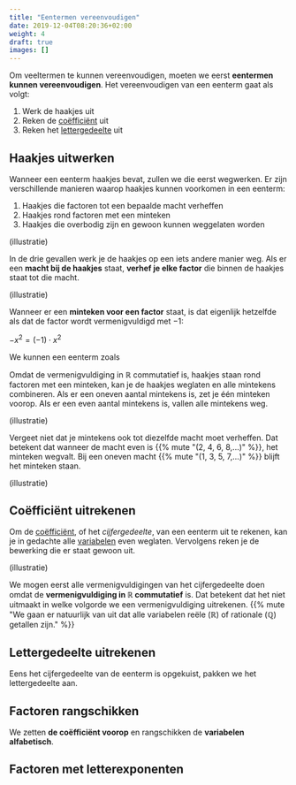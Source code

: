 ```yaml
---
title: "Eentermen vereenvoudigen"
date: 2019-12-04T08:20:36+02:00
weight: 4
draft: true
images: []
---
```


Om veeltermen te kunnen vereenvoudigen, moeten we eerst **eentermen kunnen vereenvoudigen**. Het vereenvoudigen van een eenterm gaat als volgt:

1. Werk de haakjes uit
1. Reken de [coëfficiënt](../eenterm/#coëfficiënt-en-lettergedeelte) uit
2. Reken het [lettergedeelte](../eenterm/#coëfficiënt-en-lettergedeelte) uit

## Haakjes uitwerken

Wanneer een eenterm haakjes bevat, zullen we die eerst wegwerken. Er zijn verschillende manieren waarop haakjes kunnen voorkomen in een eenterm:

1. Haakjes die factoren tot een bepaalde macht verheffen
2. Haakjes rond factoren met een minteken
3. Haakjes die overbodig zijn en gewoon kunnen weggelaten worden

(illustratie)

In de drie gevallen werk je de haakjes op een iets andere manier weg. Als er een **macht bij de haakjes** staat, **verhef je elke factor** die binnen de haakjes staat tot die macht.

(illustratie)

Wanneer er een **minteken voor een factor** staat, is dat eigenlijk hetzelfde als dat de factor wordt vermenigvuldigd met $-1$:

$-x^2 = (-1)\cdot x^2$

We kunnen een eenterm zoals

Omdat de vermenigvuldiging in $\mathbb{R}$ commutatief is, 
haakjes staan rond factoren met een minteken, kan je de haakjes weglaten en alle mintekens combineren. Als er een oneven aantal mintekens is, zet je één minteken voorop. Als er een even aantal mintekens is, vallen alle mintekens weg.

(illustratie)

Vergeet niet dat je mintekens ook tot diezelfde macht moet verheffen. Dat betekent dat wanneer de macht even is {{% mute "(2, 4, 6, 8,...)" %}}, het minteken wegvalt. Bij een oneven macht {{% mute "(1, 3, 5, 7,...)" %}} blijft het minteken staan.

(illustratie)


## Coëfficiënt uitrekenen

Om de [coëfficiënt](../eenterm/#coëfficiënt-en-lettergedeelte), of het *cijfergedeelte*, van een eenterm uit te rekenen, kan je in gedachte alle [variabelen](../variabele) even weglaten. Vervolgens reken je de bewerking die er staat gewoon uit.

(illustratie)

We mogen eerst alle vermenigvuldigingen van het cijfergedeelte doen omdat de **vermenigvuldiging in $\mathbb{R}$ commutatief** is. Dat betekent dat het niet uitmaakt in welke volgorde we een vermenigvuldiging uitrekenen. {{% mute "We gaan er natuurlijk van uit dat alle variabelen reële ($\mathbb{R}$) of rationale ($\mathbb{Q}$) getallen zijn." %}}

## Lettergedeelte uitrekenen

Eens het cijfergedeelte van de eenterm is opgekuist, pakken we het lettergedeelte aan.

## Factoren rangschikken
We zetten **de coëfficiënt voorop** en rangschikken de **variabelen alfabetisch**.

## Factoren met letterexponenten


